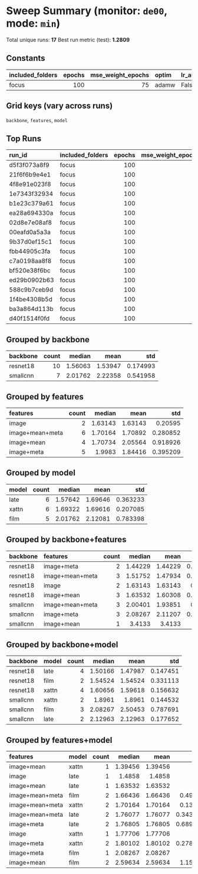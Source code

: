 # Sweep Summary (monitor: `de00`, mode: `min`)

Total unique runs: **17**
Best run metric (test): **1.2809**

## Constants
| included_folders   |   epochs |   mse_weight_epochs | optim   | lr_auto   | lr_schedule   |   weight_decay |
|:-------------------|---------:|--------------------:|:--------|:----------|:--------------|---------------:|
| focus              |      100 |                  75 | adamw   | False     | cosine        |         0.0001 |

## Grid keys (vary across runs)
`backbone`, `features`, `model`

## Top Runs
| run_id       | included_folders   |   epochs |   mse_weight_epochs | optim   | lr_auto   | lr_schedule   |   weight_decay | backbone   | features        | model   |   best_metric |   best_epoch |
|:-------------|:-------------------|---------:|--------------------:|:--------|:----------|:--------------|---------------:|:-----------|:----------------|:--------|--------------:|-------------:|
| d5f3f073a8f9 | focus              |      100 |                  75 | adamw   | False     | cosine        |         0.0001 | resnet18   | image+meta      | late    |       1.28085 |           55 |
| 21f6f6b9e4e1 | focus              |      100 |                  75 | adamw   | False     | cosine        |         0.0001 | resnet18   | image+mean+meta | film    |       1.3111  |           57 |
| 4f8e91e023f8 | focus              |      100 |                  75 | adamw   | False     | cosine        |         0.0001 | resnet18   | image+mean      | xattn   |       1.39456 |           39 |
| 1e7343f32934 | focus              |      100 |                  75 | adamw   | False     | cosine        |         0.0001 | resnet18   | image           | late    |       1.4858  |           54 |
| b1e23c379a61 | focus              |      100 |                  75 | adamw   | False     | cosine        |         0.0001 | resnet18   | image+mean+meta | late    |       1.51752 |           35 |
| ea28a694330a | focus              |      100 |                  75 | adamw   | False     | cosine        |         0.0001 | resnet18   | image+meta      | xattn   |       1.60373 |           28 |
| 02d8e7e08af8 | focus              |      100 |                  75 | adamw   | False     | cosine        |         0.0001 | resnet18   | image+mean+meta | xattn   |       1.60939 |           23 |
| 00eafd0a5a3a | focus              |      100 |                  75 | adamw   | False     | cosine        |         0.0001 | resnet18   | image+mean      | late    |       1.63532 |           34 |
| 9b37d0ef15c1 | focus              |      100 |                  75 | adamw   | False     | cosine        |         0.0001 | resnet18   | image           | xattn   |       1.77706 |           35 |
| fbb44905c3fa | focus              |      100 |                  75 | adamw   | False     | cosine        |         0.0001 | resnet18   | image+mean      | film    |       1.77937 |           37 |
| c7a0198aa8f8 | focus              |      100 |                  75 | adamw   | False     | cosine        |         0.0001 | smallcnn   | image+mean+meta | xattn   |       1.7939  |           50 |
| bf520e38f6bc | focus              |      100 |                  75 | adamw   | False     | cosine        |         0.0001 | smallcnn   | image+meta      | xattn   |       1.9983  |           50 |
| ed29b0902b63 | focus              |      100 |                  75 | adamw   | False     | cosine        |         0.0001 | smallcnn   | image+mean+meta | late    |       2.00401 |           60 |
| 588c9b7ceb9d | focus              |      100 |                  75 | adamw   | False     | cosine        |         0.0001 | smallcnn   | image+mean+meta | film    |       2.01762 |           46 |
| 1f4be4308b5d | focus              |      100 |                  75 | adamw   | False     | cosine        |         0.0001 | smallcnn   | image+meta      | film    |       2.08267 |           59 |
| ba3a864d113b | focus              |      100 |                  75 | adamw   | False     | cosine        |         0.0001 | smallcnn   | image+meta      | late    |       2.25525 |           48 |
| d40f1514f0fd | focus              |      100 |                  75 | adamw   | False     | cosine        |         0.0001 | smallcnn   | image+mean      | film    |       3.4133  |           56 |

## Grouped by backbone
| backbone   |   count |   median |    mean |      std |
|:-----------|--------:|---------:|--------:|---------:|
| resnet18   |      10 |  1.56063 | 1.53947 | 0.174993 |
| smallcnn   |       7 |  2.01762 | 2.22358 | 0.541958 |

## Grouped by features
| features        |   count |   median |    mean |      std |
|:----------------|--------:|---------:|--------:|---------:|
| image           |       2 |  1.63143 | 1.63143 | 0.20595  |
| image+mean+meta |       6 |  1.70164 | 1.70892 | 0.280852 |
| image+mean      |       4 |  1.70734 | 2.05564 | 0.918926 |
| image+meta      |       5 |  1.9983  | 1.84416 | 0.395209 |

## Grouped by model
| model   |   count |   median |    mean |      std |
|:--------|--------:|---------:|--------:|---------:|
| late    |       6 |  1.57642 | 1.69646 | 0.363233 |
| xattn   |       6 |  1.69322 | 1.69616 | 0.207085 |
| film    |       5 |  2.01762 | 2.12081 | 0.783398 |

## Grouped by backbone+features
| backbone   | features        |   count |   median |    mean |        std |
|:-----------|:----------------|--------:|---------:|--------:|-----------:|
| resnet18   | image+meta      |       2 |  1.44229 | 1.44229 |   0.228312 |
| resnet18   | image+mean+meta |       3 |  1.51752 | 1.47934 |   0.152763 |
| resnet18   | image           |       2 |  1.63143 | 1.63143 |   0.20595  |
| resnet18   | image+mean      |       3 |  1.63532 | 1.60308 |   0.194419 |
| smallcnn   | image+mean+meta |       3 |  2.00401 | 1.93851 |   0.12542  |
| smallcnn   | image+meta      |       3 |  2.08267 | 2.11207 |   0.130973 |
| smallcnn   | image+mean      |       1 |  3.4133  | 3.4133  | nan        |

## Grouped by backbone+model
| backbone   | model   |   count |   median |    mean |      std |
|:-----------|:--------|--------:|---------:|--------:|---------:|
| resnet18   | late    |       4 |  1.50166 | 1.47987 | 0.147451 |
| resnet18   | film    |       2 |  1.54524 | 1.54524 | 0.331113 |
| resnet18   | xattn   |       4 |  1.60656 | 1.59618 | 0.156632 |
| smallcnn   | xattn   |       2 |  1.8961  | 1.8961  | 0.144532 |
| smallcnn   | film    |       3 |  2.08267 | 2.50453 | 0.787691 |
| smallcnn   | late    |       2 |  2.12963 | 2.12963 | 0.177652 |

## Grouped by features+model
| features        | model   |   count |   median |    mean |        std |
|:----------------|:--------|--------:|---------:|--------:|-----------:|
| image+mean      | xattn   |       1 |  1.39456 | 1.39456 | nan        |
| image           | late    |       1 |  1.4858  | 1.4858  | nan        |
| image+mean      | late    |       1 |  1.63532 | 1.63532 | nan        |
| image+mean+meta | film    |       2 |  1.66436 | 1.66436 |   0.49958  |
| image+mean+meta | xattn   |       2 |  1.70164 | 1.70164 |   0.13047  |
| image+mean+meta | late    |       2 |  1.76077 | 1.76077 |   0.343997 |
| image+meta      | late    |       2 |  1.76805 | 1.76805 |   0.689001 |
| image           | xattn   |       1 |  1.77706 | 1.77706 | nan        |
| image+meta      | xattn   |       2 |  1.80102 | 1.80102 |   0.278999 |
| image+meta      | film    |       1 |  2.08267 | 2.08267 | nan        |
| image+mean      | film    |       2 |  2.59634 | 2.59634 |   1.15537  |
